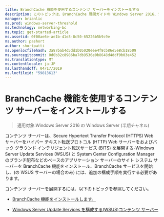 ```yaml
---
title: BranchCache 機能を使用するコンテンツ サーバーをインストールする
description: このトピックは、BranchCache 展開ガイドの Windows Server 2016、ブランチ オフィスに WAN 帯域幅使用量を最適化するために分散され、ホスト型キャッシュ モードで BranchCache を展開する方法を示しますの一部
manager: brianlic
ms.prod: windows-server-threshold
ms.technology: networking-bc
ms.topic: get-started-article
ms.assetid: 0f00ae6e-ae1b-41e3-8c50-65226b5b9c9e
ms.author: pashort
author: shortpatti
ms.openlocfilehash: 3a87bab4d5dd1b05020eee4f8cb86e5e8cb18509
ms.sourcegitcommit: 0d0b32c8986ba7db9536e0b8648d4ddf9b03e452
ms.translationtype: MT
ms.contentlocale: ja-JP
ms.lasthandoff: 04/17/2019
ms.locfileid: "59813613"
---
```

# <a name="install-content-servers-that-use-the-branchcache-feature"></a>BranchCache 機能を使用するコンテンツ サーバーをインストールする

>適用対象:Windows Server 2016 の Windows Server (半期チャネル)

コンテンツ サーバーは、Secure Hypertext Transfer Protocol (HTTPS) Web サーバーをハイパー テキスト転送プロトコル (HTTP) Web サーバーをおよびバック グラウンド インテリジェント転送サービス (BITS) を展開する-Windows Server Update Services (WSUS) と System Center Configuration Manager のブランチ配布などのベースのアプリケーション サーバーのサイト システム サーバーを BranchCache 機能をインストール、BranchCache サービスを開始し、(の WSUS サーバーの場合のみ) には、追加の構成手順を実行する必要があります。  
  
コンテンツ サーバーを展開するには、以下のトピックを参照してください。  
  
-   [BranchCache 機能をインストールします。](Install-the-BranchCache-Feature.md)  
  
-   [Windows Server Update Services を構成する&#40;WSUS&#41;コンテンツ サーバー](configure-wsus-content-servers.md)  
  


